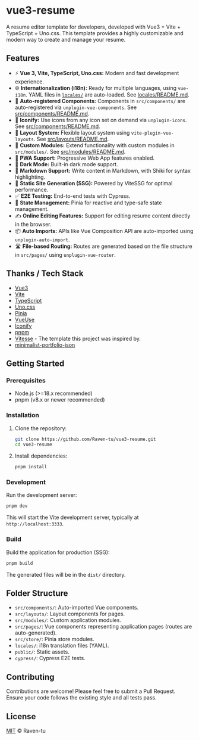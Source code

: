 # vue3-resume

A resume editor template for developers, developed with Vue3 + Vite + TypeScript + Uno.css.
This template provides a highly customizable and modern way to create and manage your resume.

## Features

- ⚡️ **Vue 3, Vite, TypeScript, Uno.css:** Modern and fast development experience.
- 🌐 **Internationalization (i18n):** Ready for multiple languages, using `vue-i18n`. YAML files in [`locales/`](locales/) are auto-loaded. See [locales/README.md](locales/README.md).
- 🧩 **Auto-registered Components:** Components in `src/components/` are auto-registered via `unplugin-vue-components`. See [src/components/README.md](src/components/README.md).
- 🎨 **Iconify:** Use icons from any icon set on demand via `unplugin-icons`. See [src/components/README.md](src/components/README.md).
- 📐 **Layout System:** Flexible layout system using `vite-plugin-vue-layouts`. See [src/layouts/README.md](src/layouts/README.md).
- 🧱 **Custom Modules:** Extend functionality with custom modules in `src/modules/`. See [src/modules/README.md](src/modules/README.md).
- 📱 **PWA Support:** Progressive Web App features enabled.
- 🌙 **Dark Mode:** Built-in dark mode support.
- 📝 **Markdown Support:** Write content in Markdown, with Shiki for syntax highlighting.
- 🚀 **Static Site Generation (SSG):** Powered by ViteSSG for optimal performance.
- ✅ **E2E Testing:** End-to-end tests with Cypress.
- 🍍 **State Management:** Pinia for reactive and type-safe state management.
- ✍️ **Online Editing Features:** Support for editing resume content directly in the browser.
- 📦 **Auto Imports:** APIs like Vue Composition API are auto-imported using `unplugin-auto-import`.
- 🛣️ **File-based Routing:** Routes are generated based on the file structure in `src/pages/` using `unplugin-vue-router`.

## Thanks / Tech Stack

- [Vue3](https://v3.cn.vuejs.org/)
- [Vite](https://vitejs.dev/)
- [TypeScript](https://www.typescriptlang.org/)
- [Uno.css](https://unocss.dev/)
- [Pinia](https://pinia.vuejs.org/)
- [VueUse](https://vueuse.org/)
- [Iconify](https://iconify.design/)
- [pnpm](https://pnpm.io/)
- [Vitesse](https://github.com/antfu/vitesse) - The template this project was inspired by.
- [minimalist-portfolio-json](https://github.com/midudev/minimalist-portfolio-json)

## Getting Started

### Prerequisites

- Node.js (>=18.x recommended)
- pnpm (v8.x or newer recommended)

### Installation

1. Clone the repository:
   ```bash
   git clone https://github.com/Raven-tu/vue3-resume.git
   cd vue3-resume
   ```
2. Install dependencies:
   ```bash
   pnpm install
   ```

### Development

Run the development server:

```bash
pnpm dev
```

This will start the Vite development server, typically at `http://localhost:3333`.

### Build

Build the application for production (SSG):

```bash
pnpm build
```

The generated files will be in the `dist/` directory.

## Folder Structure

- `src/components/`: Auto-imported Vue components.
- `src/layouts/`: Layout components for pages.
- `src/modules/`: Custom application modules.
- `src/pages/`: Vue components representing application pages (routes are auto-generated).
- `src/store/`: Pinia store modules.
- `locales/`: i18n translation files (YAML).
- `public/`: Static assets.
- `cypress/`: Cypress E2E tests.

## Contributing

Contributions are welcome! Please feel free to submit a Pull Request.
Ensure your code follows the existing style and all tests pass.

## License

[MIT](LICENSE) © Raven-tu
